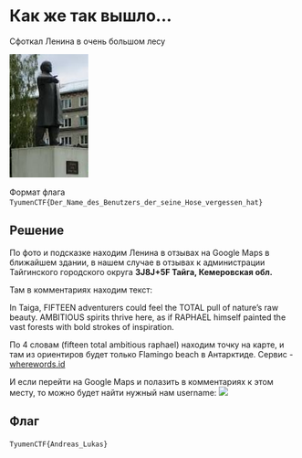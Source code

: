 # Как же так вышло...
Сфоткал Ленина в очень большом лесу

![](Lenin.jpg)

Формат флага 
`TyumenCTF{Der_Name_des_Benutzers_der_seine_Hose_vergessen_hat}`
## Решение
По фото и подсказке находим Ленина в отзывах на Google Maps в ближайшем здании, в нашем случае в отзывах к администрации Тайгинского городского округа
**3J8J+5F Тайга, Кемеровская обл.**

Там в комментариях находим текст:

In Taiga, FIFTEEN adventurers could feel the TOTAL pull of nature’s raw beauty. AMBITIOUS spirits thrive here, as if RAPHAEL himself painted the vast forests with bold strokes of inspiration.

По 4 словам (fifteen total ambitious raphael) находим точку на карте, и там из ориентиров будет только Flamingo beach в Антарктиде. Сервис - [wherewords.id](https://wherewords.id/)

И если перейти на Google Maps и полазить в комментариях к этом месту, то можно будет найти нужный нам username:
![](Comment.png)
## Флаг
`TyumenCTF{Andreas_Lukas}`